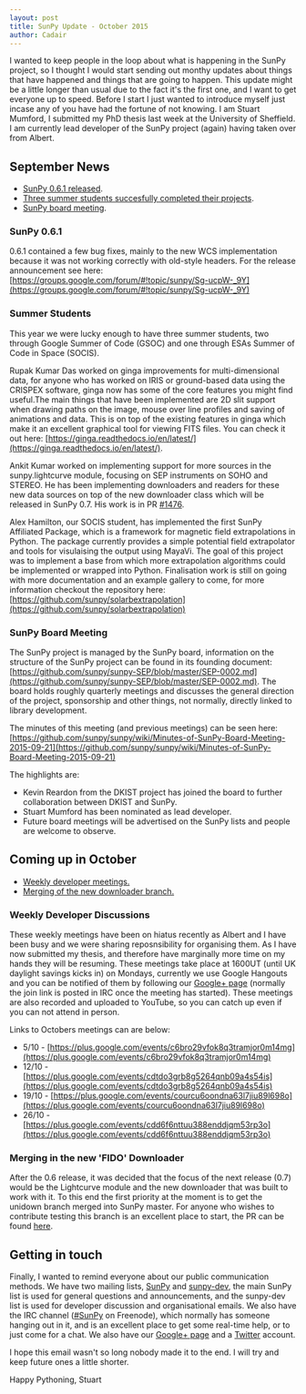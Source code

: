 ```yaml
---
layout: post
title: SunPy Update - October 2015
author: Cadair
---
```


I wanted to keep people in the loop about what is happening in the SunPy project, so I thought I would start sending out monthy updates about things that have happened and things that are going to happen. This update might be a little longer than usual due to the fact it's the first one, and I want to get everyone up to speed.
Before I start I just wanted to introduce myself just incase any of you have had the fortune of not knowing. I am Stuart Mumford, I submitted my PhD thesis last week at the University of Sheffield. I am currently lead developer of the SunPy project (again) having taken over from Albert.

## September News

- [SunPy 0.6.1 released](#sunpy061).
- [Three summer students succesfully completed their projects](#summer).
- [SunPy board meeting](#board).

### <a name="sunpy061"></a> SunPy 0.6.1

0.6.1 contained a few bug fixes, mainly to the new WCS implementation because it was not working correctly with old-style headers.
For the release announcement see here: [https://groups.google.com/forum/#!topic/sunpy/Sg-ucpW-_9Y](https://groups.google.com/forum/#!topic/sunpy/Sg-ucpW-_9Y)

### <a name="summer"></a> Summer Students

This year we were lucky enough to have three summer students, two through Google Summer of Code (GSOC) and one through ESAs Summer of Code in Space (SOCIS).

Rupak Kumar Das worked on ginga improvements for multi-dimensional data, for anyone who has worked on IRIS or ground-based data using the CRISPEX software, ginga now has some of the core features you might find useful.The main things that have been implemented are 2D slit support when drawing paths on the image, mouse over line profiles and saving of animations and data. This is on top of the existing features in ginga which make it an excellent graphical tool for viewing FITS files. You can check it out here: [https://ginga.readthedocs.io/en/latest/](https://ginga.readthedocs.io/en/latest/).

Ankit Kumar worked on implementing support for more sources in the sunpy.lightcurve module, focusing on SEP instruments on SOHO and STEREO. He has been implementing downloaders and readers for these new data sources on top of the new downloader class which will be released in SunPy 0.7. His work is in PR [#1476](https://github.com/sunpy/sunpy/pull/1476).

Alex Hamilton, our SOCIS student, has implemented the first SunPy Affiliated Package, which is a framework for magnetic field extrapolations in Python. The package currently provides a simple potential field extrapolator and tools for visulaising the output using MayaVi. The goal of this project was to implement a base from which more extrapolation algorithms could be implemented or wrapped into Python. Finalisation work is still on going with more documentation and an example gallery to come, for more information checkout the repository here: [https://github.com/sunpy/solarbextrapolation](https://github.com/sunpy/solarbextrapolation)

### <a name="board"></a> SunPy Board Meeting

The SunPy project is managed by the SunPy board, information on the structure of the SunPy project can be found in its founding document: [https://github.com/sunpy/sunpy-SEP/blob/master/SEP-0002.md](https://github.com/sunpy/sunpy-SEP/blob/master/SEP-0002.md). The board holds roughly quarterly meetings and discusses the general direction of the project, sponsorship and other things, not normally, directly linked to library development.

The minutes of this meeting (and previous meetings) can be seen here: [https://github.com/sunpy/sunpy/wiki/Minutes-of-SunPy-Board-Meeting-2015-09-21](https://github.com/sunpy/sunpy/wiki/Minutes-of-SunPy-Board-Meeting-2015-09-21)

The highlights are:

* Kevin Reardon from the DKIST project has joined the board to further collaboration between DKIST and SunPy.
* Stuart Mumford has been nominated as lead developer.
* Future board meetings will be advertised on the SunPy lists and people are welcome to observe.


## Coming up in October

* [Weekly developer meetings.](#devmeetings)
* [Merging of the new downloader branch.](#fido)


### <a name="devmeetings"></a> Weekly Developer Discussions

These weekly meetings have been on hiatus recently as Albert and I have been busy and we were sharing reposnsibility for organising them. As I have now submitted my thesis, and therefore have marginally more time on my hands they will be resuming. These meetings take place at 1600UT (until UK daylight savings kicks in) on Mondays, currently we use Google Hangouts and you can be notified of them by following our [Google+ page](https://plus.google.com/+SunpyOrg/posts) (normally the join link is posted in IRC once the meeting has started). These meetings are also recorded and uploaded to YouTube, so you can catch up even if you can not attend in person.

Links to Octobers meetings can are below:

* 5/10 - [https://plus.google.com/events/c6bro29vfok8q3tramjor0m14mg](https://plus.google.com/events/c6bro29vfok8q3tramjor0m14mg)
* 12/10 - [https://plus.google.com/events/cdtdo3grb8g5264qnb09a4s54is](https://plus.google.com/events/cdtdo3grb8g5264qnb09a4s54is)
* 19/10 - [https://plus.google.com/events/courcu6oondna63l7jiu89l698o](https://plus.google.com/events/courcu6oondna63l7jiu89l698o)
* 26/10 - [https://plus.google.com/events/cdd6f6nttuu388enddjqm53rp3o](https://plus.google.com/events/cdd6f6nttuu388enddjqm53rp3o)


### <a name="fido"></a> Merging in the new 'FIDO' Downloader

After the 0.6 release, it was decided that the focus of the next release (0.7) would be the Lightcurve module and the new downloader that was built to work with it. To this end the first priority at the moment is to get the unidown branch merged into SunPy master. For anyone who wishes to contribute testing this branch is an excellent place to start, the PR can be found [here](https://github.com/sunpy/sunpy/pull/1300).


## Getting in touch

Finally, I wanted to remind everyone about our public communication methods.
We have two mailing lists, [SunPy](https://groups.google.com/forum/#!forum/sunpy) and [sunpy-dev](https://groups.google.com/forum/#!forum/sunpy-dev), the main SunPy list is used for general questions and announcements, and the sunpy-dev list is used for developer discussion and organisational emails.
We also have the IRC channel ([#SunPy](https://kiwiirc.com/client/irc.freenode.net/#SunPy) on Freenode), which normally has someone hanging out in it, and is an excellent place to get some real-time help, or to just come for a chat.
We also have our [Google+ page](https://plus.google.com/+SunpyOrg/posts) and a [Twitter](https://twitter.com/sunpyproject) account.


I hope this email wasn't so long nobody made it to the end. I will try and keep future ones a little shorter.

Happy Pythoning,
Stuart




 

